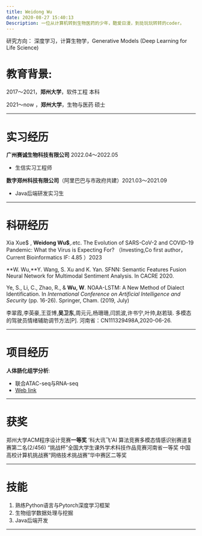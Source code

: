 ```yaml
---
title: Weidong Wu
date: 2020-08-27 15:40:13
Description: 一位从计算机转到生物医药的少年，酷爱日漫，到处玩玩转转的coder。
---
```


研究方向：
深度学习，计算生物学，Generative Models  (Deep Learning for Life Science)

# 教育背景:

2017～2021，**郑州大学**，软件工程 本科                                 

2021～now ，**郑州大学**，生物与医药 硕士

---

# 实习经历

**广州赛诚生物科技有限公司**  2022.04～2022.05

- 生信实习工程师

**数字郑州科技有限公司**（阿里巴巴与市政府共建）2021.03～2021.09

- Java后端研发实习生

---

# 科研经历

Xia Xue$ , **Weidong Wu$**,.etc.  The Evolution of SARS-CoV-2 and COVID-19 Pandemic: What the Virus is Expecting For? （Investing,Co first author，Current Bioinformatics IF: 4.85 ）2023

**W. Wu,**Y. Wang, S. Xu and K. Yan. SFNN: Semantic Features Fusion Neural Network for Multimodal Sentiment Analysis.  In CACRE 2020.

Ye, S., Li, C., Zhao, R., & **Wu, W**. NOAA-LSTM: A New Method of Dialect Identification. In *International Conference on Artificial Intelligence and Security* (pp. 16-26). Springer, Cham. (2019, July)

李翠霞,李英豪,王亚博,**吴卫东**,周元元,杨珊珊,闫凯波,许书宁,叶帅,赵若琰. 多模态的驾驶员情绪辅助调节方法[P]. 河南省：CN111329498A,2020-06-26.

---

# 项目经历

**人体肠化组学分析**:

- 联合ATAC-seq与RNA-seq
- [Web link](https://wvdon.com/2022/12/19/paper/atac_bio/)



---

# 获奖

郑州大学ACM程序设计竞赛**一等奖**
‘科大讯飞’AI 算法竞赛多模态情感识别赛道复赛第二名(2/456)
“挑战杯”全国大学生课外学术科技作品竞赛河南省一等奖
中国高校计算机挑战赛“网络技术挑战赛”华中赛区二等奖

---

# 技能

1. 熟练Python语言与Pytorch深度学习框架
1. 生物组学数据处理与挖掘
1. Java后端开发

---




